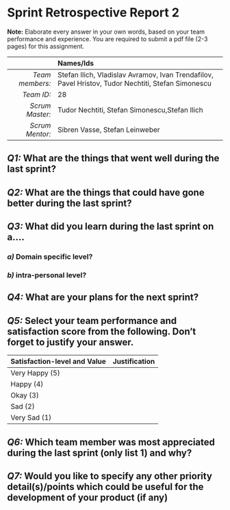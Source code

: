 # Sprint Retrospective Report 2

**Note:** Elaborate every answer in your own words, based on your team performance and experience. You are required to submit a pdf file (2-3 pages) for this assignment.
 
|                  | **Names/Ids**  |
|-----------------:|:---------------|
| *Team members:*  |       Stefan Ilich, Vladislav Avramov, Ivan Trendafilov, Pavel Hristov, Tudor Nechtiti, Stefan Simonescu         |
| *Team ID:*       |       28         |
| *Scrum  Master:* |       Tudor Nechtiti, Stefan Simonescu,Stefan Ilich         |
| *Scrum  Mentor:* |    Sibren Vasse, Stefan Leinweber            |
 

## *Q1:* What are the things that went well during the last sprint? 

## *Q2:* What are the things that could have gone better during the last sprint?

## *Q3:* What did you learn during the last sprint on a….

### *a)* Domain specific level?

### *b)* intra-personal level?

## *Q4:* What are your plans for the next sprint?

## *Q5:* Select your team performance and satisfaction score from the following. Don’t forget to justify your answer.

| **Satisfaction-level  and Value** | **Justification** |
| --------------------------------- | ----------------- |
| Very  Happy (5)                   |                   |
| Happy  (4)                        |                   |
| Okay  (3)                         |                   |
| Sad  (2)                          |                   |
| Very  Sad (1)                     |                   |

## *Q6:* Which team member was most appreciated during the last sprint (only list 1) and why?

## *Q7:*  Would you like to specify any other priority detail(s)/points which could be useful for the development of your product (if any)